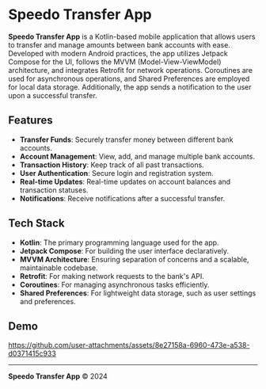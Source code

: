 # Speedo Transfer App

**Speedo Transfer App** is a Kotlin-based mobile application that allows users to transfer and manage amounts between bank accounts with ease. Developed with modern Android practices, the app utilizes Jetpack Compose for the UI, follows the MVVM (Model-View-ViewModel) architecture, and integrates Retrofit for network operations. Coroutines are used for asynchronous operations, and Shared Preferences are employed for local data storage. Additionally, the app sends a notification to the user upon a successful transfer.
## Features

- **Transfer Funds**: Securely transfer money between different bank accounts.
- **Account Management**: View, add, and manage multiple bank accounts.
- **Transaction History**: Keep track of all past transactions.
- **User Authentication**: Secure login and registration system.
- **Real-time Updates**: Real-time updates on account balances and transaction statuses.
- **Notifications**: Receive notifications after a successful transfer.

## Tech Stack

- **Kotlin**: The primary programming language used for the app.
- **Jetpack Compose**: For building the user interface declaratively.
- **MVVM Architecture**: Ensuring separation of concerns and a scalable, maintainable codebase.
- **Retrofit**: For making network requests to the bank's API.
- **Coroutines**: For managing asynchronous tasks efficiently.
- **Shared Preferences**: For lightweight data storage, such as user settings and preferences.

## Demo


https://github.com/user-attachments/assets/8e27158a-6960-473e-a538-d0371415c933


---

**Speedo Transfer App** © 2024
